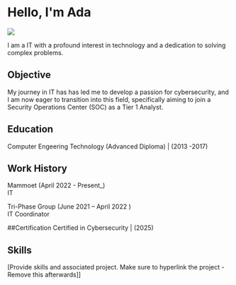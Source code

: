 # Hello, I'm Ada
<a href="https://www.linkedin.com/in/ada-amadasun/"><img src="https://img.shields.io/badge/-LinkedIn-0072b1?&style=for-the-badge&logo=linkedin&logoColor=white" /></a>

I am a IT  with a profound interest in technology and a dedication to solving complex problems.

## Objective
My journey in IT has has led me to develop a passion for cybersecurity, and I am now eager to transition into this field, specifically aiming to join a Security Operations Center (SOC) as a Tier 1 Analyst.

## Education
Computer Engeering Technology (Advanced Diploma) | (2013 -2017)

## Work History
<p> Mammoet (April 2022 - Present_) <br> IT </p> 


<p> Tri-Phase Group  (June 2021 – April 2022 )  <br> IT Coordinator </p>


##Certification
Certified in Cybersecurity | (2025) 

## Skills
[Provide skills and associated project. Make sure to hyperlink the project - Remove this afterwards]]
